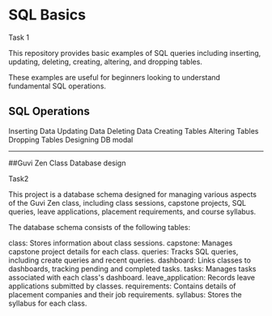 # SQL Basics

Task 1 

This repository provides basic examples of SQL queries including inserting, updating, deleting, creating, altering, and dropping tables. 

These examples are useful for beginners looking to understand fundamental SQL operations.

## SQL Operations

Inserting Data
Updating Data
Deleting Data
Creating Tables
Altering Tables
Dropping Tables
Designing DB modal 

----------------------------------------------------------------------------------------------------------------------------------------------------------------------------------------------------------------------

##Guvi Zen Class Database design

Task2 

This project is a database schema designed for managing various aspects of the Guvi Zen class, including class sessions,
capstone projects, SQL queries, leave applications, placement requirements, and course syllabus.

The database schema consists of the following tables:

   class: Stores information about class sessions.
   capstone: Manages capstone project details for each class.
   queries: Tracks SQL queries, including create queries and recent queries.
   dashboard: Links classes to dashboards, tracking pending and completed tasks.
   tasks: Manages tasks associated with each class's dashboard.
   leave_application: Records leave applications submitted by classes.
   requirements: Contains details of placement companies and their job requirements.
   syllabus: Stores the syllabus for each class.
